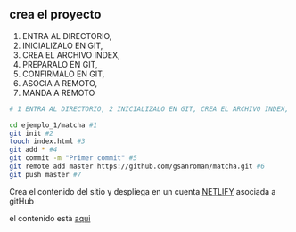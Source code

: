 ## crea el proyecto

1. ENTRA AL DIRECTORIO, 
2. INICIALIZALO EN GIT,
3.  CREA EL ARCHIVO INDEX, 
4. PREPARALO EN GIT,
5.  CONFIRMALO EN GIT, 
6. ASOCIA A REMOTO, 
7. MANDA A REMOTO

```bash
# 1 ENTRA AL DIRECTORIO, 2 INICIALIZALO EN GIT, CREA EL ARCHIVO INDEX, PREPARALO EN GIT, CONFIRMALO EN GIT, ASOCIA A REMOTO, MANDA A REMOTO

cd ejemplo_1/matcha #1
git init #2
touch index.html #3
git add * #4
git commit -m "Primer commit" #5
git remote add master https://github.com/gsanroman/matcha.git #6
git push master #7
```

Crea el contenido del sitio y despliega en un cuenta [NETLIFY](https://app.netlify.com/) asociada a gitHub

el contenido està [aqui](https://clever-fox-91388a.netlify.app/)